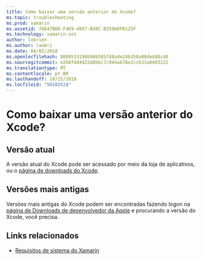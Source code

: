 ```yaml
---
title: Como baixar uma versão anterior do Xcode?
ms.topic: troubleshooting
ms.prod: xamarin
ms.assetid: 76D47B6D-F4E9-4957-B30C-B259A8FB125F
ms.technology: xamarin-ios
author: lobrien
ms.author: laobri
ms.date: 04/02/2018
ms.openlocfilehash: 808053319bb98b505748ade24b358a08ded48cd6
ms.sourcegitcommit: e268fd44422d0bbc7c944a678e2cc633a0493122
ms.translationtype: MT
ms.contentlocale: pt-BR
ms.lasthandoff: 10/25/2018
ms.locfileid: "50103524"
---
```

# <a name="how-can-i-download-a-previous-version-of-xcode"></a>Como baixar uma versão anterior do Xcode?

## <a name="current-version"></a>Versão atual

A versão atual do Xcode pode ser acessado por meio da loja de aplicativos, ou o [página de downloads do Xcode](https://developer.apple.com/xcode/downloads/).

## <a name="older-versions"></a>Versões mais antigas

Versões mais antigas do Xcode podem ser encontradas fazendo logon na [página de Downloads de desenvolvedor da Apple](https://developer.apple.com/downloads/) e procurando a versão do Xcode, você precisa.

## <a name="related-links"></a>Links relacionados
- [Requisitos de sistema do Xamarin](~/cross-platform/get-started/requirements.md)
